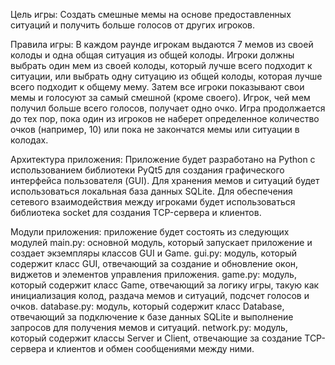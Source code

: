 Цель игры:
  Создать смешные мемы на основе предоставленных ситуаций и получить больше голосов от других игроков.

Правила игры: 
  В каждом раунде игрокам выдаются 7 мемов из своей колоды и одна общая ситуация из общей колоды.
  Игроки должны выбрать один мем из своей колоды, который лучше всего подходит к ситуации, или выбрать одну ситуацию из общей колоды, которая лучше всего подходит к общему мему.
  Затем все игроки показывают свои мемы и голосуют за самый смешной (кроме своего). Игрок, чей мем получил больше всего голосов, получает одно очко.
  Игра продолжается до тех пор, пока один из игроков не наберет определенное количество очков (например, 10) или пока не закончатся мемы или ситуации в колодах.

Архитектура приложения:
  Приложение будет разработано на Python с использованием библиотеки PyQt5 для создания графического интерфейса пользователя (GUI).
  Для хранения мемов и ситуаций будет использоваться локальная база данных SQLite.
  Для обеспечения сетевого взаимодействия между игроками будет использоваться библиотека socket для создания TCP-сервера и клиентов.

Модули приложения: приложение будет состоять из следующих модулей
  main.py: основной модуль, который запускает приложение и создает экземпляры классов GUI и Game.
  gui.py: модуль, который содержит класс GUI, отвечающий за создание и обновление окон, виджетов и элементов управления приложения.
  game.py: модуль, который содержит класс Game, отвечающий за логику игры, такую как инициализация колод, раздача мемов и ситуаций, подсчет голосов и очков.
  database.py: модуль, который содержит класс Database, отвечающий за подключение к базе данных SQLite и выполнение запросов для получения мемов и ситуаций.
  network.py: модуль, который содержит классы Server и Client, отвечающие за создание TCP-сервера и клиентов и обмен сообщениями между ними.
